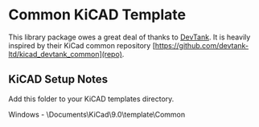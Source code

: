 # Common KiCAD Template

This library package owes a great deal of thanks to [DevTank](https://devtank.co.uk/). It is heavily inspired by their KiCad common repository [https://github.com/devtank-ltd/kicad_devtank_common](repo).

## KiCAD Setup Notes

Add this folder to your KiCAD templates directory.

Windows - \Documents\KiCad\9.0\template\Common